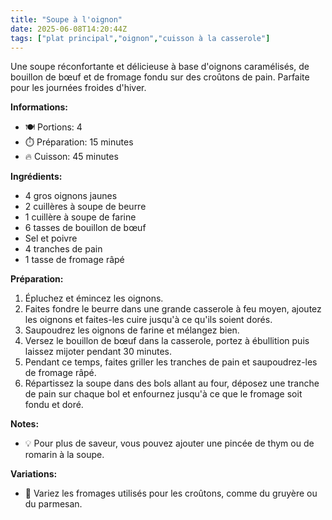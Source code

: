 ```yaml
---
title: "Soupe à l'oignon"
date: 2025-06-08T14:20:44Z
tags: ["plat principal","oignon","cuisson à la casserole"]
---
```


Une soupe réconfortante et délicieuse à base d'oignons caramélisés, de bouillon de bœuf et de fromage fondu sur des croûtons de pain. Parfaite pour les journées froides d'hiver.

**Informations:**
- 🍽️ Portions: 4
- ⏱️ Préparation: 15 minutes
- 🔥 Cuisson: 45 minutes

**Ingrédients:**
- 4 gros oignons jaunes
- 2 cuillères à soupe de beurre
- 1 cuillère à soupe de farine
- 6 tasses de bouillon de bœuf
- Sel et poivre
- 4 tranches de pain
- 1 tasse de fromage râpé

**Préparation:**
1. Épluchez et émincez les oignons.
2. Faites fondre le beurre dans une grande casserole à feu moyen, ajoutez les oignons et faites-les cuire jusqu'à ce qu'ils soient dorés.
3. Saupoudrez les oignons de farine et mélangez bien.
4. Versez le bouillon de bœuf dans la casserole, portez à ébullition puis laissez mijoter pendant 30 minutes.
5. Pendant ce temps, faites griller les tranches de pain et saupoudrez-les de fromage râpé.
6. Répartissez la soupe dans des bols allant au four, déposez une tranche de pain sur chaque bol et enfournez jusqu'à ce que le fromage soit fondu et doré.

**Notes:**
- 💡 Pour plus de saveur, vous pouvez ajouter une pincée de thym ou de romarin à la soupe.

**Variations:**
- 🔄 Variez les fromages utilisés pour les croûtons, comme du gruyère ou du parmesan.